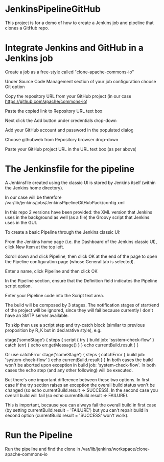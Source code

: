 # JenkinsPipelineGitHub

This project is for a demo of how to create a Jenkins job and pipeline that clones a GitHub repo. 

# Integrate Jenkins and GitHub in a Jenkins job

Create a job as a free-style called "clone-apache-commons-io"

Under Source Code Management section of your job configuration choose Git option

Copy the repository URL from your GitHub project (in our case https://github.com/apache/commons-io)

Paste the copied link to Repository URL text box

Next click the Add button under credentials drop-down

Add your GitHub account and password in the populated dialog

Choose githubweb from Repository browser drop-down

Paste your GitHub project URL in the URL text box (as per above)


# The Jenkinsfile for the pipeline

A Jenkinsfile created using the classic UI is stored by Jenkins itself (within the Jenkins home directory).

In our case will be therefore /var/lib/jenkins/jobs/JenkinsPipelineGitHubPack/config.xml

In this repo 2 versions have been provided: the XML version that Jenkins uses in the background as well (as a file) the Groovy script that Jenkins uses in the GUI. 

To create a basic Pipeline through the Jenkins classic UI:

From the Jenkins home page (i.e. the Dashboard of the Jenkins classic UI), click New Item at the top left.

Scroll down and click Pipeline, then click OK at the end of the page to open the Pipeline configuration page (whose General tab is selected).

Enter a name, click Pipeline and then click OK

In the Pipeline section, ensure that the Definition field indicates the Pipeline script option.

Enter your Pipeline code into the Script text area.


The build will be composed by 3 stages. The notification stages of start/end of the project will be ignored, since they will fail because currently I don't have an SMTP server available.

To skip then use a script step and try-catch block (similar to previous proposition by R_K but in declarative style), e.g.

stage('someStage') {
    steps {
        script {
            try {
                build job: 'system-check-flow'
            } catch (err) {
                echo err.getMessage()
            }
        }
        echo currentBuild.result
    }
}

Or use catchError
stage('someStage') {
    steps {
        catchError {
            build job: 'system-check-flow'
        }
        echo currentBuild.result
    }
}
In both cases the build won't be aborted upon exception in build job: 'system-check-flow'. In both cases the echo step (and any other following) will be executed.

But there's one important difference between these two options. In first case if the try section raises an exception the overall build status won't be changed (so echo currentBuild.result => SUCCESS). In the second case you overall build will fail (so echo currentBuild.result => FAILURE).

This is important, because you can always fail the overall build in first case (by setting currentBuild.result = 'FAILURE') but you can't repair build in second option (currentBuild.result = 'SUCCESS' won't work).


# Run the Pipeline

Run the pipeline and find the clone in /var/lib/jenkins/workspace/clone-apache-commons-io

